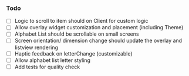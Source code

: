 ### Todo

- [ ] Logic to scroll to item should on Client for custom logic
- [ ] Allow overlay widget customization and placement (including Theme)
- [ ] Alphabet List should be scrollable on small screens
- [ ] Screen orientation/ dimension change should update the overlay and listview rendering
- [ ] Haptic feedback on letterChange (customizable)
- [ ] Allow alphabet list letter styling
- [ ] Add tests for quality check
